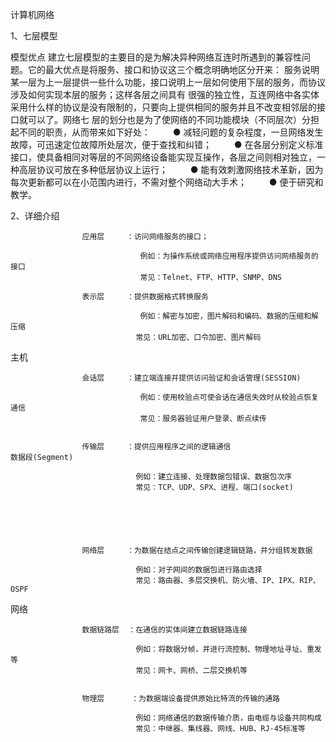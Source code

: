 计算机网络


1、七层模型

模型优点
建立七层模型的主要目的是为解决异种网络互连时所遇到的兼容性问题。它的最大优点是将服务、接口和协议这三个概念明确地区分开来：
服务说明某一层为上一层提供一些什么功能，接口说明上一层如何使用下层的服务，而协议涉及如何实现本层的服务；这样各层之间具有
很强的独立性，互连网络中各实体采用什么样的协议是没有限制的，只要向上提供相同的服务并且不改变相邻层的接口就可以了。网络七
层的划分也是为了使网络的不同功能模块（不同层次）分担起不同的职责，从而带来如下好处： 　　 
● 减轻问题的复杂程度，一旦网络发生故障，可迅速定位故障所处层次，便于查找和纠错； 　　 
● 在各层分别定义标准接口，使具备相同对等层的不同网络设备能实现互操作，各层之间则相对独立，一种高层协议可放在多种低层协议上运行； 　　 
● 能有效刺激网络技术革新，因为每次更新都可以在小范围内进行，不需对整个网络动大手术； 　　 
● 便于研究和教学。

2、详细介绍

                    应用层     ：访问网络服务的接口；
                    
                                 例如：为操作系统或网络应用程序提供访问网络服务的接口
                                 常见：Telnet、FTP、HTTP、SNMP、DNS
                    
                    表示层     ：提供数据格式转换服务
                    
                                 例如：解密与加密，图片解码和编码、数据的压缩和解压缩
                                常见：URL加密、口令加密、图片解码
主机                     

                    会话层     ：建立端连接并提供访问验证和会话管理(SESSION)
                    
                                 例如：使用校验点可使会话在通信失效时从校验点恢复通信
                                 常见：服务器验证用户登录、断点续传
                               
                    
                    传输层     ：提供应用程序之间的逻辑通信                      数据段(Segment)
                    
                                例如：建立连接、处理数据包错误、数据包次序
                                常见：TCP、UDP、SPX、进程、端口(socket)






                    网络层     ：为数据在结点之间传输创建逻辑链路，并分组转发数据
                    
                                例如：对子网间的数据包进行路由选择
                                常见：路由器、多层交换机、防火墙、IP、IPX、RIP、OSPF
网络
                    
                    数据链路层  ：在通信的实体间建立数据链路连接
                    
                                例如：将数据分帧，并进行流控制、物理地址寻址、重发等
                                常见：网卡、网桥、二层交换机等
                    
                    
                    物理层      ：为数据端设备提供原始比特流的传输的通路
                    
                                例如：网络通信的数据传输介质，由电缆与设备共同构成
                                常见：中继器、集线器、网线、HUB、RJ-45标准等
